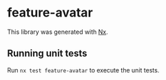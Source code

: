 # feature-avatar

This library was generated with [Nx](https://nx.dev).

## Running unit tests

Run `nx test feature-avatar` to execute the unit tests.
